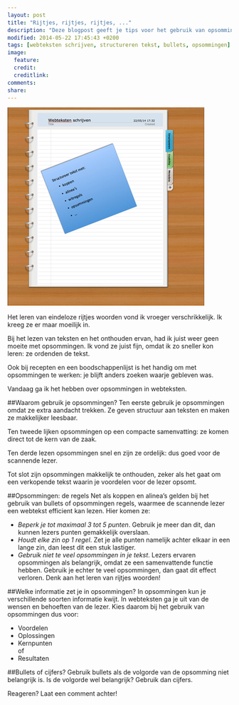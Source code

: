 ```yaml
---
layout: post
title: "Rijtjes, rijtjes, rijtjes, ..."
description: "Deze blogpost geeft je tips voor het gebruik van opsommingen in webteksten."
modified: 2014-05-22 17:45:43 +0200
tags: [webteksten schrijven, structureren tekst, bullets, opsommingen]
image:
  feature: 
  credit: 
  creditlink: 
comments: 
share: 
---
```

<img src="../images/opsomming3.jpg" alt="Memo met opsomming"
title="Memo met opsomming">

Het leren van eindeloze rijtjes woorden vond ik vroeger verschrikkelijk. Ik kreeg ze er maar moeilijk in. 

Bij het lezen van teksten en het onthouden ervan, had ik juist weer geen moeite met opsommingen. Ik vond ze juist fijn, omdat ik zo sneller kon leren: ze ordenden de tekst.

Ook bij recepten en een boodschappenlijst is het handig om met opsommingen te werken: je blijft anders zoeken waarje gebleven was.

Vandaag ga ik het hebben over opsommingen in webteksten.

##Waarom gebruik je opsommingen?
Ten eerste gebruik je opsommingen omdat ze extra aandacht trekken. Ze geven structuur aan teksten en maken ze makkelijker leesbaar. 

Ten tweede lijken opsommingen op een compacte samenvatting: ze komen direct tot de kern van de zaak.

Ten derde lezen opsommingen snel en zijn ze ordelijk: dus goed voor de scannende lezer.

Tot slot zijn opsommingen makkelijk te onthouden, zeker als het gaat om een verkopende tekst waarin je voordelen voor de lezer opsomt.

##Opsommingen: de regels
Net als koppen en alinea’s gelden bij het gebruik van bullets of
opsommingen regels, waarmee de scannende lezer een webtekst efficient
kan lezen. Hier komen ze:

- _Beperk je tot maximaal 3 tot 5 punten_. Gebruik je meer dan dit,
  dan kunnen lezers punten gemakkelijk overslaan.  
- _Houdt elke zin op 1 regel_. Zet je alle punten namelijk achter
  elkaar in een lange zin, dan leest dit een stuk lastiger.  
- _Gebruik niet te veel opsommingen in je tekst_. Lezers ervaren
  opsommingen als belangrijk, omdat ze een samenvattende functie
  hebben. Gebruik je echter te veel opsommingen, dan gaat dit effect
  verloren. Denk aan het leren van rijtjes woorden!

##Welke informatie zet je in opsommingen?
In opsommingen kun je verschillende soorten informatie kwijt. In
webteksten ga je uit van de wensen en behoeften van de lezer. Kies
daarom bij het gebruik van opsommingen dus voor:

- Voordelen  
- Oplossingen  
- Kernpunten  
of  
- Resultaten

##Bullets of cijfers?
Gebruik bullets als de volgorde van de opsomming niet belangrijk is. 
Is de volgorde wel belangrijk? Gebruik dan cijfers.


Reageren? Laat een comment achter!
  
